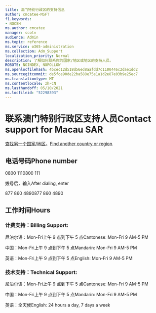 ```yaml
---
title: 澳门特别行政区的支持信息
author: cmcatee-MSFT
f1.keywords:
- NOCSH
ms.author: cmcatee
manager: scotv
audience: Admin
ms.topic: reference
ms.service: o365-administration
ms.collection: Adm_Support
localization_priority: Normal
description: 了解如何联系你的国家/地区或地区的支持人员。
ROBOTS: NOINDEX, NOFOLLOW
ms.openlocfilehash: 4bcec12d518d56ed8aafdd7c1100446c2dae1dd2
ms.sourcegitcommit: de5fce90de22ba588e75e1a1d2e87e03b9e25ec7
ms.translationtype: MT
ms.contentlocale: zh-CN
ms.lasthandoff: 05/10/2021
ms.locfileid: "52298393"
---
```

# <a name="contact-support-for-macau-sar"></a><span data-ttu-id="94672-103">联系澳门特别行政区支持人员</span><span class="sxs-lookup"><span data-stu-id="94672-103">Contact support for Macau SAR</span></span>

<span data-ttu-id="94672-104">[查找另一个国家/地区](../../business-video/get-help-support.md)。</span><span class="sxs-lookup"><span data-stu-id="94672-104">[Find another country or region](../../business-video/get-help-support.md).</span></span>

## <a name="phone-number"></a><span data-ttu-id="94672-105">电话号码</span><span class="sxs-lookup"><span data-stu-id="94672-105">Phone number</span></span>
<span data-ttu-id="94672-106">0800 111</span><span class="sxs-lookup"><span data-stu-id="94672-106">0800 111</span></span>

<span data-ttu-id="94672-107">拨号后，输入</span><span class="sxs-lookup"><span data-stu-id="94672-107">After dialing, enter</span></span>

<span data-ttu-id="94672-108">877 860 4890</span><span class="sxs-lookup"><span data-stu-id="94672-108">877 860 4890</span></span>

## <a name="hours"></a><span data-ttu-id="94672-109">工作时间</span><span class="sxs-lookup"><span data-stu-id="94672-109">Hours</span></span>
### <a name="billing-support"></a><span data-ttu-id="94672-110">计费支持：</span><span class="sxs-lookup"><span data-stu-id="94672-110">Billing Support:</span></span>

<span data-ttu-id="94672-111">尼泊尔语：Mon-Fri上午 9 点到下午 5 点</span><span class="sxs-lookup"><span data-stu-id="94672-111">Cantonese: Mon-Fri 9 AM-5 PM</span></span>

<span data-ttu-id="94672-112">中国：Mon-Fri上午 9 点到下午 5 点</span><span class="sxs-lookup"><span data-stu-id="94672-112">Mandarin: Mon-Fri 9 AM-5 PM</span></span>

<span data-ttu-id="94672-113">英语：Mon-Fri上午 9 点到下午 5 点</span><span class="sxs-lookup"><span data-stu-id="94672-113">English: Mon-Fri 9 AM-5 PM</span></span>

### <a name="technical-support"></a><span data-ttu-id="94672-114">技术支持：</span><span class="sxs-lookup"><span data-stu-id="94672-114">Technical Support:</span></span>

<span data-ttu-id="94672-115">尼泊尔语：Mon-Fri上午 9 点到下午 5 点</span><span class="sxs-lookup"><span data-stu-id="94672-115">Cantonese: Mon-Fri 9 AM-5 PM</span></span>

<span data-ttu-id="94672-116">中国：Mon-Fri上午 9 点到下午 5 点</span><span class="sxs-lookup"><span data-stu-id="94672-116">Mandarin: Mon-Fri 9 AM-5 PM</span></span>

<span data-ttu-id="94672-117">英语：全天候</span><span class="sxs-lookup"><span data-stu-id="94672-117">English: 24 hours a day, 7 days a week</span></span>
